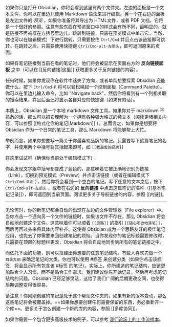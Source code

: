 如果你只是打开 Obsidian，你将会看到这里有两个文件夹。左边的面板是一个文本文件，你可以在里边儿使用 Markdown 语法来进行编辑。另一个在右边的面板是左边文件的 _预览_ ，如果你准备将其导出为 HTML文件，或者 PDF 文档，它将是一个很好的参照。注意有些东西在预览窗口中的样式会有所不同，最明显的，就是链接不再被框在方括号里边儿。跳转到链接，只需在预览模式中单击它。当然，你也可以在编辑模式）下进行跳转，只需要按住 `Ctrl/Cmd` 并且点击该链接即可跳转。在跳转之后，只需要使用快捷键 `Ctrl/Cmd-alt-左箭头`，即可返回原来的页面。

如果有笔记链接到当前在看的笔记时，他们将会被显示在页面右方的 **反向链接面板** 之中（可以在 [[反向链接|这里]] 获取更多关于反向链接的内容）。

任何时候，如果你发现你在软件中迷失了方向，或者单纯想要探索 Obsidian 还能做什么，按下 `Ctrl/Cmd-P` 将可以轻松唤起一个控制面板（Command Palette）。你可以在里边儿输入命令，比如 "Navigate back"，然后你将看到有一个列相关联的搜索结果，并且后面还将显示各自对应的快捷键（如果有的话）。

本质上，Obsidian 是一个本地 markdown 文件工具。如果你对于 markdown 不熟悉的话，那么可以把它理解为一个拥有各种强大格式的纯文本（阅读更堵相关内容，可以参照 [[格式化你的笔记|Markdown]] ）。总而言之，如果你是想要将 Obsidian 作为一个日常的笔记工具，那么 Markdown 将能够帮上大忙。

举例而言，如果你想要写一篇关于你最喜欢品牌的笔记。只需要写下这篇笔记的名字，并使用两个中括号将其括起来即可，如 `[[我最爱的品牌]]`

在这里试试吧（确保你当前处于编辑模式下）：

你会发现文字跟中括号都变成了蓝色的，那意味着它被正确地识别为链接（Link）。切换到预览模式（Preview）并点击该链接（或者在编辑模式下 `Ctrl/Cmd-单击` ），然后你将会看到一个空白的笔记。写下任意的文本之后，按下 `Ctrl/Cmd-alt-左箭头` ，或者在右边的 **反向链接** 中点击这篇笔记的名称（[[基本笔记记录]]），即可返回到当前页面。阅读更多关于导航链接的内容，参照 [[内链]]。

---

无论何时，你的新笔记都会自动的出现在左边的文件管理器（File explorer）中。当你点击一个通向另一个文件的链接时，如果该文件不存在，那么 Obsidian 将会自动地创建这个文件。这意味着你可以顺着 `[[思路]]` 的指引 `[[随心所欲地落笔]]`，而后再回过头来将具体内容补齐。这使得 Obsidian 成为一个思路友好的极佳笔记应用，也免去了你需要来回创建笔记的烦恼。当你发现你的笔记标题需要修改时，只需要在顶部的标题栏更改，Obsidian 将会自动地同步到所有的笔记链接之中。

而依托下面的功能，则可以搭建出你想要的任意笔记结构。有些人喜欢先做一个 `目录大纲` 来确定笔记的大类。你也可以使用 #标签 来创建分类（如果你点击该标签，将会显示所有包含该 #标签 的笔记）。实际上，你所建造的笔记结构，应该更加贴合个人习惯，而不是贴合工作需求。我们建议你先开始记录，然后再考虑笔记结构的问题。Obsidian 已经足够灵活，这给了我们广阔的后期更改空间，也使得后期调整变得很容易。

请注意！你刚刚创建的笔记是处于这个帮助文件夹的，如果有新的版本变动，那么这些笔记将会被覆盖掉。==如果你想要创建任何需要保留的东西，务必重新开一个库==。更多关于怎么创建一个新的库的内容，参照 [[多库协同]]。

如果你需要一个包含更多高级技术的例子，可以参考 [我们论坛上的工作流样本](https://forum.obsidian.md/t/example-workflows-in-obsidian/1093)。